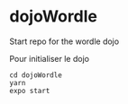 # dojoWordle
Start repo for the wordle dojo

Pour initialiser le dojo

````
cd dojoWordle
yarn
expo start
